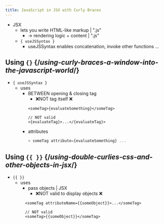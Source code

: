 ```yaml
---
title: JavaScript in JSX with Curly Braces
---
```


* JSX
  * lets you write HTML-like markup | ".js"
    * -> rendering logic + content | ".js"
  * `{ useJSSyntax }`
    * useJSSyntax enables concatenation, invoke other functions ...

## Using `{}` {/*using-curly-braces-a-window-into-the-javascript-world*/}

* `{ useJSSyntax }`
  * uses
    * BETWEEN opening & closing tag
      * ❌NOT tag itself ❌
      ```
      <someTag>{evaluateSomething}</someTag>
      
      // NOT valid
      <{evaluateTag}>...</{evaluateTag}>
      ```
    * attributes
      ```.js
      < someTag attribute={evaluateSomething} ...
      ```

## Using `{{ }}` {/*using-double-curlies-css-and-other-objects-in-jsx*/}

* `{{ }}`
  * uses
    * pass objects | JSX
      * ❌NOT valid to display objects ❌
    ```
      <someTag attributeName={{someObject}}>...</someTag>
      
      // NOT valid
      <someTag>{{someObject}}</someTag>
      ```
